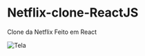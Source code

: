 # Netflix-clone-ReactJS
Clone da Netflix Feito em React

![Tela](https://user-images.githubusercontent.com/89049285/216482095-915570e8-e02e-4046-a509-9a0bddbdcd0b.png)
